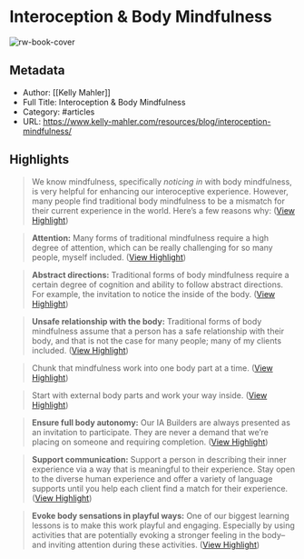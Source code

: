# Interoception & Body Mindfulness

![rw-book-cover](https://www.kelly-mahler.com/wp-content/uploads/2023/01/keegan-houser-Q_t4SCN8c4-unsplash-1024x680.jpg)

## Metadata
- Author: [[Kelly Mahler]]
- Full Title: Interoception & Body Mindfulness
- Category: #articles
- URL: https://www.kelly-mahler.com/resources/blog/interoception-mindfulness/

## Highlights

> We know mindfulness, specifically *noticing in* with body mindfulness, is very helpful for enhancing our interoceptive experience. However, many people find traditional body mindfulness to be a mismatch for their current experience in the world. Here’s a few reasons why: ([View Highlight](https://read.readwise.io/read/01gqjk68s66pwyv3rcr01b7vnt))


> **Attention:** Many forms of traditional mindfulness require a high degree of attention, which can be really challenging for so many people, myself included. ([View Highlight](https://read.readwise.io/read/01gqjk6hxqc9ef6ezej8fw3yme))


> **Abstract directions:** Traditional forms of body mindfulness require a certain degree of cognition and ability to follow abstract directions. For example, the invitation to notice the inside of the body. ([View Highlight](https://read.readwise.io/read/01gqjk6txcbh2nh0xx4abdrnv1))


> **Unsafe relationship with the body:** Traditional forms of body mindfulness assume that a person has a safe relationship with their body, and that is not the case for many people; many of my clients included. ([View Highlight](https://read.readwise.io/read/01gqjk70r1wmahp635bmdekcgw))


> Chunk that mindfulness work into one body part at a time. ([View Highlight](https://read.readwise.io/read/01gqjk8k2mfa0wv39k4dthg7a1))


> Start with external body parts and work your way inside. ([View Highlight](https://read.readwise.io/read/01gqjk8pqgfq56yspsh1yj1x4s))


> **Ensure full body autonomy:** Our IA Builders are always presented as an invitation to participate. They are never a demand that we’re placing on someone and requiring completion. ([View Highlight](https://read.readwise.io/read/01gqjk97q24pn4fye8kbzm3m4f))


> **Support communication:** Support a person in describing their inner experience via a way that is meaningful to their experience. Stay open to the diverse human experience and offer a variety of language supports until you help each client find a match for their experience. ([View Highlight](https://read.readwise.io/read/01gqjka31cjnn42x139p6zmapy))


> **Evoke body sensations in playful ways:** One of our biggest learning lessons is to make this work playful and engaging. Especially by using activities that are potentially evoking a stronger feeling in the body–and inviting attention during these activities. ([View Highlight](https://read.readwise.io/read/01gqjkaw74cf81nky9wqyqk2e5))

